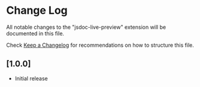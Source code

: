 # Change Log

All notable changes to the "jsdoc-live-preview" extension will be documented in this file.

Check [Keep a Changelog](http://keepachangelog.com/) for recommendations on how to structure this file.

## [1.0.0]

- Initial release